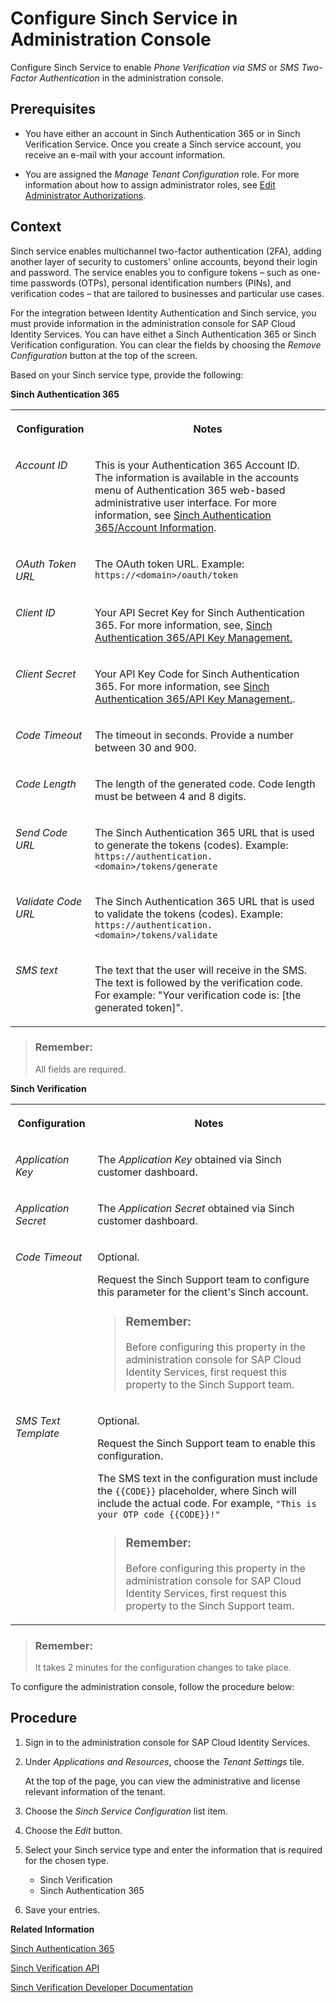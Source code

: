 <!-- loiof4a04ed54b544ee9ac1862b5d79178de -->

# Configure Sinch Service in Administration Console

Configure Sinch Service to enable *Phone Verification via SMS* or *SMS Two-Factor Authentication* in the administration console.



<a name="loiof4a04ed54b544ee9ac1862b5d79178de__prereq_apw_h4w_hdb"/>

## Prerequisites

-   You have either an account in Sinch Authentication 365 or in Sinch Verification Service. Once you create a Sinch service account, you receive an e-mail with your account information.

-   You are assigned the *Manage Tenant Configuration* role. For more information about how to assign administrator roles, see [Edit Administrator Authorizations](edit-administrator-authorizations-86ee374.md).




<a name="loiof4a04ed54b544ee9ac1862b5d79178de__context_j2w_pc5_ldb"/>

## Context

Sinch service enables multichannel two-factor authentication \(2FA\), adding another layer of security to customers' online accounts, beyond their login and password. The service enables you to configure tokens – such as one-time passwords \(OTPs\), personal identification numbers \(PINs\), and verification codes – that are tailored to businesses and particular use cases.

For the integration between Identity Authentication and Sinch service, you must provide information in the administration console for SAP Cloud Identity Services. You can have eithet a Sinch Authentication 365 or Sinch Verification configuration. You can clear the fields by choosing the *Remove Configuration* button at the top of the screen.

Based on your Sinch service type, provide the following:

**Sinch Authentication 365**


<table>
<tr>
<th valign="top">

Configuration



</th>
<th valign="top">

Notes



</th>
</tr>
<tr>
<td valign="top">

*Account ID*



</td>
<td valign="top">

This is your Authentication 365 Account ID. The information is available in the accounts menu of Authentication 365 web-based administrative user interface. For more information, see [Sinch Authentication 365/Account Information](https://authentication.sapdigitalinterconnect.com/documentation/ui/account_information/).



</td>
</tr>
<tr>
<td valign="top">

*OAuth Token URL*



</td>
<td valign="top">

The OAuth token URL. Example: `https://<domain>/oauth/token`



</td>
</tr>
<tr>
<td valign="top">

*Client ID*



</td>
<td valign="top">

Your API Secret Key for Sinch Authentication 365. For more information, see, [Sinch Authentication 365/API Key Management.](https://authentication.sapdigitalinterconnect.com/documentation/ui/api_keys/)



</td>
</tr>
<tr>
<td valign="top">

*Client Secret*



</td>
<td valign="top">

Your API Key Code for Sinch Authentication 365. For more information, see [Sinch Authentication 365/API Key Management.](https://authentication.sapdigitalinterconnect.com/documentation/ui/api_keys/).



</td>
</tr>
<tr>
<td valign="top">

*Code Timeout*



</td>
<td valign="top">

The timeout in seconds. Provide a number between 30 and 900.



</td>
</tr>
<tr>
<td valign="top">

*Code Length*



</td>
<td valign="top">

The length of the generated code. Code length must be between 4 and 8 digits.



</td>
</tr>
<tr>
<td valign="top">

*Send Code URL*



</td>
<td valign="top">

The Sinch Authentication 365 URL that is used to generate the tokens \(codes\). Example: `https://authentication.<domain>/tokens/generate`



</td>
</tr>
<tr>
<td valign="top">

*Validate Code URL*



</td>
<td valign="top">

The Sinch Authentication 365 URL that is used to validate the tokens \(codes\). Example: `https://authentication.<domain>/tokens/validate` 



</td>
</tr>
<tr>
<td valign="top">

*SMS text*



</td>
<td valign="top">

The text that the user will receive in the SMS. The text is followed by the verification code. For example: "Your verification code is: \[the generated token\]".



</td>
</tr>
</table>

> ### Remember:  
> All fields are required.

**Sinch Verification**


<table>
<tr>
<th valign="top">

Configuration



</th>
<th valign="top">

Notes



</th>
</tr>
<tr>
<td valign="top">

*Application Key*



</td>
<td valign="top">

The *Application Key* obtained via Sinch customer dashboard.



</td>
</tr>
<tr>
<td valign="top">

*Application Secret*



</td>
<td valign="top">

The *Application Secret* obtained via Sinch customer dashboard.



</td>
</tr>
<tr>
<td valign="top">

*Code Timeout*



</td>
<td valign="top">

Optional.

Request the Sinch Support team to configure this parameter for the client's Sinch account.

> ### Remember:  
> Before configuring this property in the administration console for SAP Cloud Identity Services, first request this property to the Sinch Support team.



</td>
</tr>
<tr>
<td valign="top">

*SMS Text Template*



</td>
<td valign="top">

Optional.

Request the Sinch Support team to enable this configuration.

The SMS text in the configuration must include the `{{CODE}}` placeholder, where Sinch will include the actual code. For example, `"This is your OTP code {{CODE}}!"`

> ### Remember:  
> Before configuring this property in the administration console for SAP Cloud Identity Services, first request this property to the Sinch Support team.



</td>
</tr>
</table>

> ### Remember:  
> It takes 2 minutes for the configuration changes to take place.

To configure the administration console, follow the procedure below:



## Procedure

1.  Sign in to the administration console for SAP Cloud Identity Services.

2.  Under *Applications and Resources*, choose the *Tenant Settings* tile.

    At the top of the page, you can view the administrative and license relevant information of the tenant.

3.  Choose the *Sinch Service Configuration* list item.

4.  Choose the *Edit* button.

5.  Select your Sinch service type and enter the information that is required for the chosen type.

    -   Sinch Verification
    -   Sinch Authentication 365

6.  Save your entries.


**Related Information**  


[Sinch Authentication 365](https://authentication.sapdigitalinterconnect.com/)

[Sinch Verification API](https://www.sinch.com/products/apis/verification/)

[Sinch Verification Developer Documentation](https://developers.sinch.com/docs/verification/)


